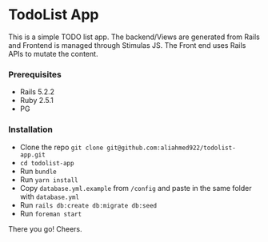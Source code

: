 # TodoList App

This is a simple TODO list app. The backend/Views are generated from Rails and Frontend is managed through Stimulas JS. The Front end uses Rails APIs to mutate the content.

### Prerequisites

- Rails 5.2.2
- Ruby 2.5.1
- PG

### Installation

- Clone the repo `git clone git@github.com:aliahmed922/todolist-app.git`
- `cd todolist-app`
- Run `bundle`
- Run `yarn install`
- Copy `database.yml.example` from `/config` and paste in the same folder with `database.yml`
- Run `rails db:create db:migrate db:seed`
- Run `foreman start`

There you go! Cheers.
